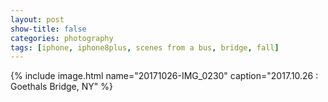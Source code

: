 ```yaml
---
layout: post
show-title: false
categories: photography
tags: [iphone, iphone8plus, scenes from a bus, bridge, fall]
---
```

<div class="entry__content--feature">
{% include image.html name="20171026-IMG_0230" caption="2017.10.26 : Goethals Bridge, NY" %}
</div>

